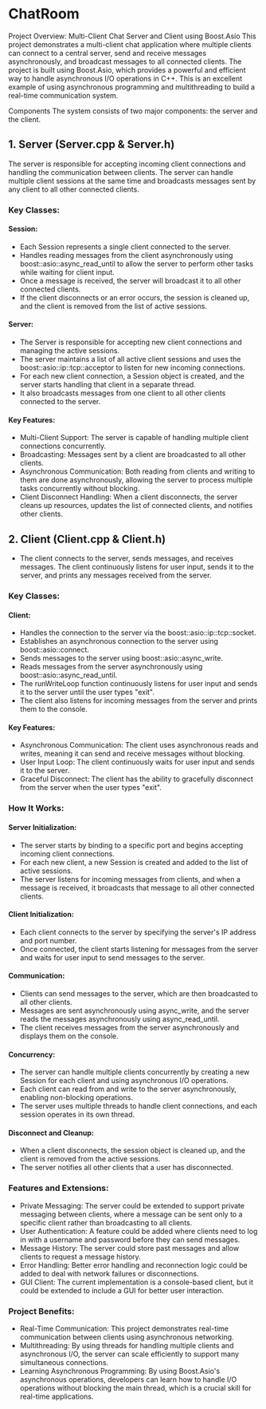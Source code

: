 # ChatRoom
Project Overview: Multi-Client Chat Server and Client using Boost.Asio
This project demonstrates a multi-client chat application where multiple clients can connect to a central server, send and receive messages asynchronously, and broadcast messages to all connected clients. The project is built using Boost.Asio, which provides a powerful and efficient way to handle asynchronous I/O operations in C++. This is an excellent example of using asynchronous programming and multithreading to build a real-time communication system.

Components
The system consists of two major components: the server and the client.

## 1. Server (Server.cpp & Server.h)
The server is responsible for accepting incoming client connections and handling the communication between clients. The server can handle multiple client sessions at the same time and broadcasts messages sent by any client to all other connected clients.

### Key Classes:
#### Session:

* Each Session represents a single client connected to the server.
* Handles reading messages from the client asynchronously using boost::asio::async_read_until to allow the server to perform other tasks while waiting for client input.
* Once a message is received, the server will broadcast it to all other connected clients.
* If the client disconnects or an error occurs, the session is cleaned up, and the client is removed from the list of active sessions.

#### Server:

* The Server is responsible for accepting new client connections and managing the active sessions.
* The server maintains a list of all active client sessions and uses the boost::asio::ip::tcp::acceptor to listen for new incoming connections.
* For each new client connection, a Session object is created, and the server starts handling that client in a separate thread.
* It also broadcasts messages from one client to all other clients connected to the server.

#### Key Features:
* Multi-Client Support: The server is capable of handling multiple client connections concurrently.
* Broadcasting: Messages sent by a client are broadcasted to all other clients.
* Asynchronous Communication: Both reading from clients and writing to them are done asynchronously, allowing the server to process multiple tasks concurrently without blocking.
* Client Disconnect Handling: When a client disconnects, the server cleans up resources, updates the list of connected clients, and notifies other clients.


## 2. Client (Client.cpp & Client.h)
* The client connects to the server, sends messages, and receives messages. The client continuously listens for user input, sends it to the server, and prints any messages received from the server.

### Key Classes:

#### Client:
* Handles the connection to the server via the boost::asio::ip::tcp::socket.
* Establishes an asynchronous connection to the server using boost::asio::connect.
* Sends messages to the server using boost::asio::async_write.
* Reads messages from the server asynchronously using boost::asio::async_read_until.
* The runWriteLoop function continuously listens for user input and sends it to the server until the user types "exit".
* The client also listens for incoming messages from the server and prints them to the console.

#### Key Features:
* Asynchronous Communication: The client uses asynchronous reads and writes, meaning it can send and receive messages without blocking.
* User Input Loop: The client continuously waits for user input and sends it to the server.
* Graceful Disconnect: The client has the ability to gracefully disconnect from the server when the user types "exit".


### How It Works:
#### Server Initialization:
* The server starts by binding to a specific port and begins accepting incoming client connections.
* For each new client, a new Session is created and added to the list of active sessions.
* The server listens for incoming messages from clients, and when a message is received, it broadcasts that message to all other connected clients.

#### Client Initialization:
* Each client connects to the server by specifying the server's IP address and port number.
* Once connected, the client starts listening for messages from the server and waits for user input to send messages to the server.

#### Communication:
* Clients can send messages to the server, which are then broadcasted to all other clients.
* Messages are sent asynchronously using async_write, and the server reads the messages asynchronously using async_read_until.
* The client receives messages from the server asynchronously and displays them on the console.

#### Concurrency:
* The server can handle multiple clients concurrently by creating a new Session for each client and using asynchronous I/O operations.
* Each client can read from and write to the server asynchronously, enabling non-blocking operations.
* The server uses multiple threads to handle client connections, and each session operates in its own thread.

#### Disconnect and Cleanup:
* When a client disconnects, the session object is cleaned up, and the client is removed from the active sessions.
* The server notifies all other clients that a user has disconnected.


### Features and Extensions:
* Private Messaging: The server could be extended to support private messaging between clients, where a message can be sent only to a specific client rather than broadcasting to all clients.
* User Authentication: A feature could be added where clients need to log in with a username and password before they can send messages.
* Message History: The server could store past messages and allow clients to request a message history.
* Error Handling: Better error handling and reconnection logic could be added to deal with network failures or disconnections.
* GUI Client: The current implementation is a console-based client, but it could be extended to include a GUI for better user interaction.

### Project Benefits:
* Real-Time Communication: This project demonstrates real-time communication between clients using asynchronous networking.
* Multithreading: By using threads for handling multiple clients and asynchronous I/O, the server can scale efficiently to support many simultaneous connections.
* Learning Asynchronous Programming: By using Boost.Asio's asynchronous operations, developers can learn how to handle I/O operations without blocking the main thread, which is a crucial skill for real-time applications.

